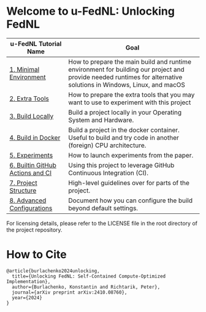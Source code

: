 # Welcome to u-FedNL: Unlocking FedNL


| u-FedNL Tutorial Name                                                    | Goal                                                                                                                                                                                |
|--------------------------------------------------------------------------|-------------------------------------------------------------------------------------------------------------------------------------------------------------------------------------|
| [1. Minimal Environment](./README_1_MIN_TOOLS.md)                        | How to prepare the main build and runtime environment for building our project and provide needed runtimes for alternative solutions in Windows, Linux, and macOS                   |
| [2. Extra Tools](./README_2_EXTRA_TOOLS.md)                              | How to prepare the extra tools that you may want to use to experiment with this project                                                                                             | 
| [3. Build Locally](./README_3_BUILD_LOCALLY.md)                          | Build a project locally in your Operating System and Hardware.                                                                                                                      |
| [4. Build in Docker](./README_4_BUILD_IN_DOCKER.md)                      | Build a project in the docker container. Useful to build and try code in another (foreign) CPU architecture.                                                                        | 
| [5. Experiments](./README_5_EXPERIMENTS.md)                              | How to launch experiments from the paper.                                                                                                                                           | 
| [6. Builtin GitHub Actions and CI](./README_6_BUILTIN_GITHUB_ACTIONS.md) | Using this project to leverage GitHub Continuous Integration (CI).                                                                                                                  | 
| [7. Project Structure](./README_7_PROJECT_STRUCTURE.md)                  | High-level guidelines over for parts of the project.                                                                                                                                | 
| [8. Advanced Configurations](./README_8_ADVANCED_CONFIGURATIONS.md)      | Document how you can configure the build beyond default settings.                                                                                                                   | 

For licensing details, please refer to the LICENSE file in the root directory of the project repository.

# How to Cite

```
@article{burlachenko2024unlocking,
  title={Unlocking FedNL: Self-Contained Compute-Optimized Implementation},
  author={Burlachenko, Konstantin and Richtarik, Peter},
  journal={arXiv preprint arXiv:2410.08760},
  year={2024}
}
```
